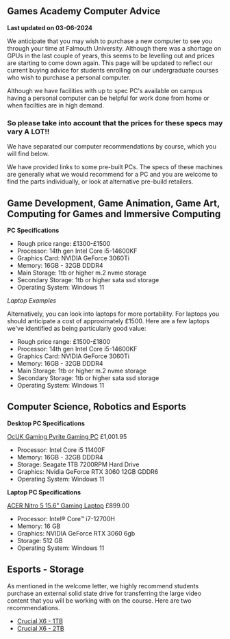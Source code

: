 ## Games Academy Computer Advice ##

**Last updated on 03-06-2024**

We anticipate that you may wish to purchase a new computer to see you through your time at Falmouth University. Although there was a shortage on GPUs in the last couple of years, this seems to be levelling out and prices are starting to come down again. This page will be updated to reflect our current buying advice for students enrolling on our undergraduate courses who wish to purchase a personal computer. 

Although we have facilities with up to spec PC's available on campus having a personal computer can be helpful for work done from home or when facilties are in high demand.

### So please take into account that the prices for these specs may vary **A LOT!!**

We have separated our computer recommendations by course, which you will find below.

We have provided links to some pre-built PCs. The specs of these machines are generally what we would recommend for a PC and you are welcome to find the parts individually, or look at alternative pre-build retailers.

## Game Development, Game Animation, Game Art, Computing for Games and Immersive Computing

**PC Specifications**
* Rough price range: £1300-£1500
* Processor: 14th gen Intel Core i5-14600KF
* Graphics Card: NVIDIA GeForce 3060Ti
* Memory: 16GB - 32GB DDDR4
* Main Storage: 1tb or higher m.2 nvme storage
* Secondary Storage: 1tb or higher sata ssd storage
* Operating System: Windows 11

*Laptop Examples*

Alternatively, you can look into laptops for more portability. For laptops you should anticipate a cost of approximately £1500. Here are a few laptops we've identified as being particularly good value: 

* Rough price range: £1500-£1800
* Processor: 14th gen Intel Core i5-14600KF
* Graphics Card: NVIDIA GeForce 3060Ti
* Memory: 16GB - 32GB DDDR4
* Main Storage: 1tb or higher m.2 nvme storage
* Secondary Storage: 1tb or higher sata ssd storage
* Operating System: Windows 11

## Computer Science, Robotics and Esports

**Desktop PC Specifications**

[OcUK Gaming Pyrite Gaming PC](https://www.overclockers.co.uk/ocuk-gaming-pyrite-gaming-pc-intel-core-i5-11400f-nvidia-rtx-3060-gaming-pc-fs-1eh-og.html?group=2736f811-36ad-59f8-8055-abd44a79929a-648b0b12eab743.50399515) £1,001.95

* Processor: Intel Core i5 11400F
* Memory: 16GB - 32GB DDDR4
* Storage: Seagate 1TB 7200RPM Hard Drive
* Graphics: Nvidia GeForce RTX 3060 12GB GDDR6
* Operating System: Windows 11

**Laptop PC Specifications**

[ACER Nitro 5 15.6" Gaming Laptop](https://www.currys.co.uk/products/acer-nitro-5-15.6-gaming-laptop-intel-core-i7-rtx-3060-512-gb-ssd-10238558.html) £899.00

* Processor: Intel® Core™ i7-12700H  
* Memory: 16 GB 
* Graphics: NVIDIA GeForce RTX 3060 6gb
* Storage: 512 GB
* Operating System: Windows 11


## Esports - Storage

As mentioned in the welcome letter, we highly recommend students purchase an external solid state drive for transferring the large video content that you will be working with on the course. Here are two recommendations. 

* [Crucial X6 - 1TB](https://www.amazon.co.uk/Crucial-CT2000X6SSD9-X6-Portable-SSD/dp/B08FSZT2J7/) 
* [Crucial X6 - 2TB](https://www.amazon.co.uk/Crucial-CT2000X6SSD9-X6-Portable-SSD/dp/B08FSNKNSV/)
